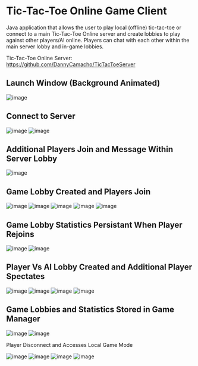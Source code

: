 # Tic-Tac-Toe Online Game Client
Java application that allows the user to play local (offline) tic-tac-toe or connect to a main Tic-Tac-Toe Online server and create lobbies to play against other players/AI online. Players can chat with each other within the main server lobby and in-game lobbies.

Tic-Tac-Toe Online Server: https://github.com/DannyCamacho/TicTacToeServer

## Launch Window (Background Animated)
![image](https://github.com/DannyCamacho/TicTacToeClient/assets/91514165/6626e0cc-a5b8-468c-a730-289177af70dc)


## Connect to Server

![image](https://github.com/DannyCamacho/TicTacToeClient/assets/91514165/8e73c7fb-6c8d-460c-8e94-fa542a5c81b8)
![image](https://github.com/DannyCamacho/TicTacToeClient/assets/91514165/824e917f-8284-4360-ab0d-93a3faea0e1a)


## Additional Players Join and Message Within Server Lobby

![image](https://github.com/DannyCamacho/TicTacToeClient/assets/91514165/be13691c-2642-4b46-a541-eb3d0c125694)


## Game Lobby Created and Players Join

![image](https://github.com/DannyCamacho/TicTacToeClient/assets/91514165/6ee96891-5024-47d2-b552-8dff362f8b43)
![image](https://github.com/DannyCamacho/TicTacToeClient/assets/91514165/44b1c148-2298-4f6f-a95f-19da1f01a2eb)
![image](https://github.com/DannyCamacho/TicTacToeClient/assets/91514165/54a47c3e-c856-44cf-8fee-6d73dd56e7d1)
![image](https://github.com/DannyCamacho/TicTacToeClient/assets/91514165/319e75a9-5813-4521-a650-7f12ceb75962)
![image](https://github.com/DannyCamacho/TicTacToeClient/assets/91514165/a57d6d46-5732-4da2-bab9-9d2c72a9272e)

## Game Lobby Statistics Persistant When Player Rejoins

![image](https://github.com/DannyCamacho/TicTacToeClient/assets/91514165/73016d20-2c0d-4221-8bae-93e32b1b4ffc)
![image](https://github.com/DannyCamacho/TicTacToeClient/assets/91514165/2945a45b-bc52-4d90-b881-3f478c3ef22d)


## Player Vs AI Lobby Created and Additional Player Spectates

![image](https://github.com/DannyCamacho/TicTacToeClient/assets/91514165/47dd3172-e043-4e57-9bdc-8221ad6aff60)
![image](https://github.com/DannyCamacho/TicTacToeClient/assets/91514165/dcd0aad4-0e0d-4914-ac2c-15bd91e9101d)
![image](https://github.com/DannyCamacho/TicTacToeClient/assets/91514165/9e6df11d-811c-4444-a734-071c163726a0)
![image](https://github.com/DannyCamacho/TicTacToeClient/assets/91514165/30b85f9b-f346-45bf-aec2-7dd26b6ef2e8)

## Game Lobbies and Statistics Stored in Game Manager

![image](https://github.com/DannyCamacho/TicTacToeClient/assets/91514165/31fa546c-f5e3-473a-8866-b3ef97e21669)
![image](https://github.com/DannyCamacho/TicTacToeClient/assets/91514165/9619d837-f2cb-4cc8-934b-d544e0c430ee)

Player Disconnect and Accesses Local Game Mode

![image](https://github.com/DannyCamacho/TicTacToeClient/assets/91514165/d4e19766-9829-4298-8779-d3f83ae6e117)
![image](https://github.com/DannyCamacho/TicTacToeClient/assets/91514165/34552948-04d3-46a6-ad48-c028254ada6b)
![image](https://github.com/DannyCamacho/TicTacToeClient/assets/91514165/cd765440-5005-47bb-b093-92515306efd6)
![image](https://github.com/DannyCamacho/TicTacToeClient/assets/91514165/5efd29fd-a44f-4603-ad4b-44f141e426c8)
